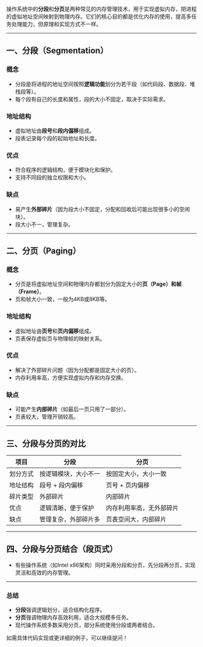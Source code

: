 操作系统中的**分段**和**分页**是两种常见的内存管理技术，用于实现虚拟内存，把进程的虚拟地址空间映射到物理内存。它们的核心目的都是优化内存的使用，提高多任务处理能力，但原理和实现方式不一样。

---

## 一、分段（Segmentation）

### 概念
- 分段是将进程的地址空间按照**逻辑功能**划分为若干段（如代码段、数据段、堆栈段等）。
- 每个段有自己的长度和属性，段的大小不固定，取决于实际需求。

### 地址结构
- 虚拟地址由**段号**和**段内偏移**组成。
- 段表记录每个段的起始地址和长度。

### 优点
- 符合程序的逻辑结构，便于模块化和保护。
- 支持不同段的独立权限和大小。

### 缺点
- 易产生**外部碎片**（因为段大小不固定，分配和回收后可能出现很多小的空闲块）。
- 段大小不一，管理复杂。

---

## 二、分页（Paging）

### 概念
- 分页是将虚拟地址空间和物理内存都划分为固定大小的**页（Page）**和**帧（Frame）**。
- 页和帧大小一致，一般为4KB或8KB等。

### 地址结构
- 虚拟地址由**页号**和**页内偏移**组成。
- 页表保存虚拟页与物理帧的映射关系。

### 优点
- 解决了外部碎片问题（因为分配都是固定大小的页）。
- 内存利用率高，方便实现虚拟内存和内存交换。

### 缺点
- 可能产生**内部碎片**（如最后一页只用了一部分）。
- 页表较大，管理开销较高。

---

## 三、分段与分页的对比

| 项目     | 分段                 | 分页                     |
| -------- | -------------------- | ------------------------ |
| 划分方式 | 按逻辑模块，大小不一 | 按固定大小，大小一致     |
| 地址结构 | 段号 + 段内偏移      | 页号 + 页内偏移          |
| 碎片类型 | 外部碎片             | 内部碎片                 |
| 优点     | 逻辑清晰，便于保护   | 内存利用率高，无外部碎片 |
| 缺点     | 管理复杂，外部碎片多 | 页表空间大，内部碎片     |

---

## 四、分段与分页结合（段页式）

- 有些操作系统（如Intel x86架构）同时采用分段和分页，先分段再分页，实现灵活和高效的内存管理。

---

### 总结

- **分段**强调逻辑划分，适合结构化程序。
- **分页**强调物理内存高效利用，适合大规模多任务。
- 现代操作系统多数采用分页，部分系统使用分段或两者结合。

如需具体代码实现或更详细的例子，可以继续提问！